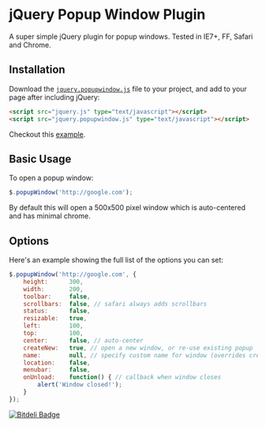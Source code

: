 # jQuery Popup Window Plugin

A super simple jQuery plugin for popup windows. Tested in IE7+, FF, Safari and
Chrome.

## Installation

Download the [`jquery.popupwindow.js`][script] file to your project, and add to
your page after including jQuery:


```html
<script src="jquery.js" type="text/javascript"></script>
<script src="jquery.popupwindow.js" type="text/javascript"></script>
```

Checkout this [example].

## Basic Usage

To open a popup window:

```javascript
$.popupWindow('http://google.com');
```

By default this will open a 500x500 pixel window which is auto-centered and has
minimal chrome.

## Options

Here's an example showing the full list of the options you can set:

```javascript
$.popupWindow('http://google.com', {
    height:      300,
    width:       200,
    toolbar:     false,
    scrollbars:  false, // safari always adds scrollbars
    status:      false,
    resizable:   true,
    left:        100,
    top:         100,
    center:      false, // auto-center
    createNew:   true, // open a new window, or re-use existing popup
    name:        null, // specify custom name for window (overrides createNew option)
    location:    false,
    menubar:     false,
    onUnload:    function() { // callback when window closes
        alert('Window closed!');
    }
});
```


[![Bitdeli Badge](https://d2weczhvl823v0.cloudfront.net/mkdynamic/jquery-popupwindow/trend.png)](https://bitdeli.com/free "Bitdeli Badge")

[script]: https://github.com/mkdynamic/jquery-popupwindow/raw/master/jquery.popupwindow.js
[example]: https://github.com/mkdynamic/jquery-popupwindow/blob/master/example.html
